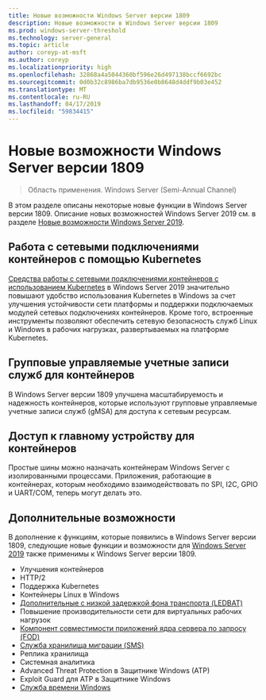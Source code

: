 ```yaml
---
title: Новые возможности Windows Server версии 1809
description: Новые возможности в Windows Server версии 1809
ms.prod: windows-server-threshold
ms.technology: server-general
ms.topic: article
author: coreyp-at-msft
ms.author: coreyp
ms.localizationpriority: high
ms.openlocfilehash: 32868a4a5044360bf596e26d497138bccf6692bc
ms.sourcegitcommit: 0d0b32c8986ba7db9536e0b8648d4ddf9b03e452
ms.translationtype: MT
ms.contentlocale: ru-RU
ms.lasthandoff: 04/17/2019
ms.locfileid: "59834415"
---
```

# <a name="whats-new-in-windows-server-version-1809"></a>Новые возможности Windows Server версии 1809

>Область применения. Windows Server (Semi-Annual Channel)

В этом разделе описаны некоторые новые функции в Windows Server версии 1809. Описание новых возможностей Windows Server 2019 см. в разделе [Новые возможности Windows Server 2019](../get-started-19/whats-new-19.md).

## <a name="container-networking-with-kubernetes"></a>Работа с сетевыми подключениями контейнеров с помощью Kubernetes

[Средства работы с сетевыми подключениями контейнеров с использованием Kubernetes](https://docs.microsoft.com/windows-server/networking/sdn/technologies/containers/container-networking-overview) в Windows Server 2019 значительно повышают удобство использования Kubernetes в Windows за счет улучшения устойчивости сети платформы и поддержки подключаемых модулей сетевых подключениях контейнеров. Кроме того, встроенные инструменты позволяют обеспечить сетевую безопасность служб Linux и Windows в рабочих нагрузках, развертываемых на платформе Kubernetes.

## <a name="group-managed-service-accounts-for-containers"></a>Групповые управляемые учетные записи служб для контейнеров

В Windows Server версии 1809 улучшена масштабируемость и надежность контейнеров, которые используют групповые управляемые учетные записи служб (gMSA) для доступа к сетевым ресурсам. 

## <a name="host-device-access-for-containers"></a>Доступ к главному устройству для контейнеров

Простые шины можно назначать контейнерам Windows Server с изолированными процессами. Приложения, работающие в контейнерах, которым необходимо взаимодействовать по SPI, I2C, GPIO и UART/COM, теперь могут делать это.

## <a name="additional-features"></a>Дополнительные возможности
В дополнение к функциям, которые появились в Windows Server версии 1809, следующие новые функции и возможности для [Windows Server 2019](../get-started-19/get-started-19.md) также применимы к Windows Server версии 1809.

* Улучшения контейнеров
* HTTP/2
* Поддержка Kubernetes
* Контейнеры Linux в Windows
* [Дополнительные с низкой задержкой фона транспорта (LEDBAT)](https://blogs.technet.microsoft.com/networking/2018/07/25/ledbat/)
* Повышение производительности сети для виртуальных рабочих нагрузок
* [Компонент совместимости приложений ядра сервера по запросу (FOD) ](https://docs.microsoft.com/windows-server/get-started-19/install-fod-19)
* [Служба хранилища миграции (SMS)](../storage/whats-new-in-storage.md#storage-spaces-direct)
* Реплика хранилища
* Системная аналитика 
* Advanced Threat Protection в Защитнике Windows (ATP)
* Exploit Guard для ATP в Защитнике Windows
* [Служба времени Windows](https://docs.microsoft.com/windows-server/networking/windows-time-service/insider-preview)

